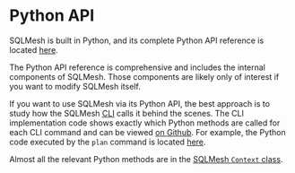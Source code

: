 # Python API

SQLMesh is built in Python, and its complete Python API reference is located [here](https://sqlmesh.readthedocs.io/en/stable/_readthedocs/html/sqlmesh.html).

The Python API reference is comprehensive and includes the internal components of SQLMesh. Those components are likely only of interest if you want to modify SQLMesh itself.

If you want to use SQLMesh via its Python API, the best approach is to study how the SQLMesh [CLI](./cli.md) calls it behind the scenes. The CLI implementation code shows exactly which Python methods are called for each CLI command and can be viewed [on Github](https://github.com/TobikoData/sqlmesh/blob/main/sqlmesh/cli/main.py). For example, the Python code executed by the `plan` command is located [here](https://github.com/TobikoData/sqlmesh/blob/15c8788100fa1cfb8b0cc1879ccd1ad21dc3e679/sqlmesh/cli/main.py#L302).

Almost all the relevant Python methods are in the [SQLMesh `Context` class](https://sqlmesh.readthedocs.io/en/stable/_readthedocs/html/sqlmesh/core/context.html#Context).
